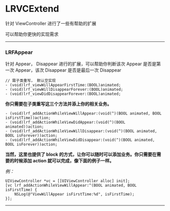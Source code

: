 #  LRVCExtend
针对 ViewController 进行了一些有帮助的扩展

可以帮助你更快的实现需求

---
### LRFAppear
针对 Appear， Disappear 进行的扩展，可以帮助你判断该次 Appear 是否是第一次 Appear，该次 Disappear 是否是最后一次 Disappear


```objc
// 需子类重写， 默认空实现
- (void)lrf_viewWillAppearFirstTime:(BOOL)animated;
- (void)lrf_viewWillDisappearForever:(BOOL)animated;
- (void)lrf_viewDidDisappearForever:(BOOL)animated;
```
**你只需要在子类重写这三个方法并添上你的相关业务。**

```objc
- (void)lrf_addActionWhileViewWillAppear:(void(^)(BOOL animated, BOOL isFirstTime))action;
- (void)lrf_addActionWhileViewDidAppear:(void(^)(BOOL animated))action;
- (void)lrf_addActionWhileViewWillDisappear:(void(^)(BOOL animated, BOOL isForever))action;
- (void)lrf_addActionWhileViewDidDisappear:(void(^)(BOOL animated, BOOL isForever))action;
```
**当然，这里也提供了 block 的方式，让你可以随时可以添加业务。你只需要在需要的时候添加 action 就可以完成，像下面的例子一样。**

*例：*
```objc
UIViewController *vc = [[UIViewController alloc] init];
[vc lrf_addActionWhileViewWillAppear:^(BOOL animated, BOOL isFirstTime) {
    NSLog(@"ViewWillAppear isFirstTime:%d", isFirstTime);
}];
```
---
